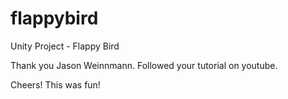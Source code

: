 # flappybird
Unity Project - Flappy Bird


Thank you Jason Weinnmann. Followed your tutorial on youtube. 

Cheers! This was fun!
